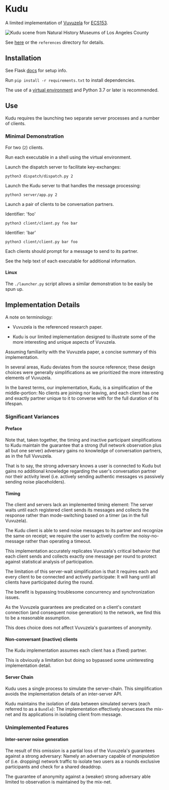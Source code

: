 # Kudu

A limited implementation of [Vuvuzela](https://vuvuzela.io/) for [ECS153](https://bob.cs.ucdavis.edu/classes/s19-ecs153/index.html).

![Kudu scene from Natural History Museums of Los Angeles County](https://nhm.org/site/sites/default/files/exhibits/halls/african/amh_kudu.jpg)

See [here](https://dl.acm.org/citation.cfm?id=2815417) or the `references` directory for details.

## Installation

See Flask [docs](http://flask.pocoo.org/docs/1.0/installation/) for setup info.

Run `pip install -r requirements.txt` to install dependencies.

The use of a [virtual environment](https://docs.python.org/3/library/venv.html) and Python 3.7 or later is recommended.

## Use

Kudu requires the launching two separate server processes and a number of clients.

### Minimal Demonstration

For two (`2`) clients.

Run each executable in a shell using the virtual environment.

Launch the dispatch server to facilitate key-exchanges:

```
python3 dispatch/dispatch.py 2
```

Launch the Kudu server to that handles the message processing:

```
python3 server/app.py 2
```

Launch a pair of clients to be conversation partners.

Identifier: 'foo'

```
python3 client/client.py foo bar
```

Identifier: 'bar'

```
python3 client/client.py bar foo
```

Each clients should prompt for a message to send to its partner.

See the help text of each executable for additional information.

#### Linux

The `./launcher.py` script allows a similar demonstration to be easily be spun up.

## Implementation Details

A note on terminology:

* Vuvuzela is the referenced research paper.

* Kudu is our limited implementation designed to illustrate some of the more interesting and unique aspects of Vuvuzela.

Assuming familiarity with the Vuvuzela paper, a concise summary of this implementation.

In several areas, Kudu deviates from the source reference; these design choices were generally simplifications as we prioritized the more interesting elements of Vuvuzela.

In the barest terms, our implementation, Kudu, is a simplification of the middle-portion: No clients are joining nor leaving, and each client has one and exactly partner unique to it to converse with for the full duration of its lifespan.

### Significant Variances

#### Preface

Note that, taken together, the timing and inactive participant simplifications to Kudu maintain the guarantee that a strong (full network observation plus all but one server) adversary gains no knowledge of conversation partners, as in the full Vuvuzela.

That is to say, the strong adversary knows a user is connected to Kudu but gains no additional knowledge regarding the user's conversation partner nor their activity level (i.e. actively sending authentic messages vs passively sending noise placeholders).

#### Timing

The client and servers lack an implemented timing element: The server waits until each registered client sends its messages and collects the response rather than mode-switching based on a timer (as in the full Vuvuzela).

The Kudu client is able to send noise messages to its partner and recognize the same on receipt; we require the user to actively confirm the noisy-no-message rather than operating a timeout.

This implementation accurately replicates Vuvuzela's critical behavior that each client sends and collects exactly one message per round to protect against statistical analysis of participation.

The limitation of this server-wait simplification is that it requires each and every client to be connected and actively participate: It will hang until all clients have participated during the round.

The benefit is bypassing troublesome concurrency and synchronization issues.

As the Vuvuzela guarantees are predicated on a client's constant connection (and consequent noise generation) to the network, we find this to be a reasonable assumption. 

This does choice does not affect Vuvuzela's guarantees of anonymity.

#### Non-conversant (inactive) clients

The Kudu implementation assumes each client has a (fixed) partner.

This is obviously a limitation but doing so bypassed some uninteresting implementation detail.

#### Server Chain

Kudu uses a single process to simulate the server-chain. This simplification avoids the implementation details of an inter-server API.

Kudu maintains the isolation of data between simulated servers (each referred to as a `Bundle`): The implementation effectively showcases the mix-net and its applications in isolating client from message.

### Unimplemented Features

#### Inter-server noise generation

The result of this omission is a partial loss of the Vuvuzela's guarantees against a strong adversary: Namely an adversary capable of *manipulation* of (i.e. dropping) network traffic to isolate two users as a rounds exclusive participants and check for a shared deaddrop.

The guarantee of anonymity against a (weaker) strong adversary able limited to observation is maintained by the mix-net.
